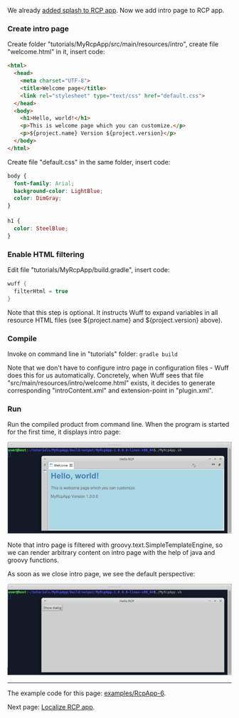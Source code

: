 We already [added splash to RCP app](Add-splash-to-RCP-app). Now we add intro page to RCP app.

### Create intro page

Create folder "tutorials/MyRcpApp/src/main/resources/intro", create file "welcome.html" in it, insert code:

```html
<html>
  <head>
    <meta charset="UTF-8">
    <title>Welcome page</title>
    <link rel="stylesheet" type="text/css" href="default.css">
  </head>
  <body>
    <h1>Hello, world!</h1>
    <p>This is welcome page which you can customize.</p>
    <p>${project.name} Version ${project.version}</p>
  </body>
</html>
```

Create file "default.css" in the same folder, insert code:

```css
body {
  font-family: Arial;
  background-color: LightBlue;
  color: DimGray;
}

h1 {
  color: SteelBlue;
}
```

### Enable HTML filtering

Edit file "tutorials/MyRcpApp/build.gradle", insert code:

```groovy
wuff {
  filterHtml = true
}
```

Note that this step is optional. It instructs Wuff to expand variables in all resource HTML files (see ${project.name} and ${project.version} above).

### Compile

Invoke on command line in "tutorials" folder: `gradle build`

Note that we don't have to configure intro page in configuration files - Wuff does this for us automatically. Concretely, when Wuff sees that file "src/main/resources/intro/welcome.html" exists, it decides to generate corresponding "introContent.xml" and extension-point in "plugin.xml".

### Run

Run the compiled product from command line. When the program is started for the first time, it displays intro page:

![RcpApp-6-run-1](images/RcpApp-6-run-1.png "RcpApp-6-run-1")

Note that intro page is filtered with groovy.text.SimpleTemplateEngine, so we can render arbitrary content on intro page with the help of java and groovy functions.

As soon as we close intro page, we see the default perspective:

![RcpApp-6-run-2](images/RcpApp-6-run-2.png "RcpApp-6-run-2")

---

The example code for this page: [examples/RcpApp-6](../tree/master/examples/RcpApp-6).

Next page: [Localize RCP app](Localize-RCP-app).